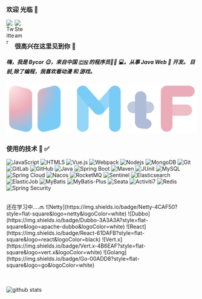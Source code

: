 ### 欢迎 光临 🌈

<a href="https://x.com/bai3396053528">
  <img align="left" alt="Twitter" width="22px" src="https://cdn.jsdelivr.net/npm/simple-icons@3.10.0/icons/twitter.svg" />
</a>

<a href="https://steamcommunity.com/profiles/76561198836899737/">
  <img align="left" alt="Steam" width="22px" src="https://cdn.jsdelivr.net/npm/simple-icons@3.10.0/icons/steam.svg" />
</a>
<br>
<br>

### 很高兴在这里见到你 🌱 

##### 嗨，我是 Bycor 😉，来自中国 🇨🇳 的程序员👨🏻 💻。从事 Java Web 🐍 开发。 目前,除了编程，我喜欢看动漫 和 游戏。
[![MtF-wiki][logo-long]][wiki-url]

### 使用的技术 💮 ✅

![JavaScript](https://img.shields.io/badge/-JavaScript-black?style=flat-square&logo=javascript)
![HTML5](https://img.shields.io/badge/-HTML5-E34F26?style=flat-square&logo=html5&logoColor=white)
![Vue.js](https://img.shields.io/badge/-Vuejs-4FC08D?style=flat-square&logo=vue.js&logoColor=white)
![Webpack](https://img.shields.io/badge/-Webpack-8DD6F9?style=flat-square&logo=Webpack&logoColor=gray)
![Nodejs](https://img.shields.io/badge/-Nodejs-339933?style=flat-square&logo=Node.js&logoColor=white)
![MongoDB](https://img.shields.io/badge/-MongoDB-47A248?style=flat-square&logo=mongodb&logoColor=white)
![Git](https://img.shields.io/badge/-Git-F05032?style=flat-square&logo=git&logoColor=white)
![GitLab](https://img.shields.io/badge/-GitLab-FCA121?style=flat-square&logo=gitlab)
![GitHub](https://img.shields.io/badge/-GitHub-181717?style=flat-square&logo=github)
![Java](https://img.shields.io/badge/Java-ED8B00?style=flat-square&logo=java&logoColor=white)
![Spring Boot](https://img.shields.io/badge/Spring%20Boot-6DB33F?style=flat-square&logo=spring-boot&logoColor=white)
![Maven](https://img.shields.io/badge/Maven-C71A36?style=flat-square&logo=apache-maven&logoColor=white)
![JUnit](https://img.shields.io/badge/JUnit-25A162?style=flat-square&logo=junit5&logoColor=white)
![MySQL](https://img.shields.io/badge/MySQL-4479A1?style=flat-square&logo=mysql&logoColor=white)
![Spring Cloud](https://img.shields.io/badge/Spring%20Cloud-6DB33F?style=flat-square&logo=spring&logoColor=white)
![Nacos](https://img.shields.io/badge/Nacos-4285F4?style=flat-square&logo=alibabacloud&logoColor=white)
![RocketMQ](https://img.shields.io/badge/RocketMQ-D77310?style=flat-square&logo=apache-rocketmq&logoColor=white)
![Sentinel](https://img.shields.io/badge/Sentinel-4CAF50?style=flat-square&logo=sentinel&logoColor=white)
![Elasticsearch](https://img.shields.io/badge/Elasticsearch-005571?style=flat-square&logo=elasticsearch&logoColor=white)
![ElasticJob](https://img.shields.io/badge/ElasticJob-0077B5?style=flat-square&logo=elastic&logoColor=white)
![MyBatis](https://img.shields.io/badge/MyBatis-4479A1?style=flat-square&logo=mybatis&logoColor=white)
![MyBatis-Plus](https://img.shields.io/badge/MyBatis%20Plus-2F74C0?style=flat-square&logo=mybatis&logoColor=white)
![Seata](https://img.shields.io/badge/Seata-009688?style=flat-square&logo=apache&logoColor=white)
![Activiti7](https://img.shields.io/badge/Activiti7-23BEB1?style=flat-square&logo=activiti&logoColor=white)
![Redis](https://img.shields.io/badge/Redis-DC382D?style=flat-square&logo=redis&logoColor=white)
![Spring Security](https://img.shields.io/badge/Spring%20Security-6DB33F?style=flat-square&logo=spring-security&logoColor=white)

<br>
还在学习中....🔜	
![Netty](https://img.shields.io/badge/Netty-4CAF50?style=flat-square&logo=netty&logoColor=white)
![Dubbo](https://img.shields.io/badge/Dubbo-3A3A3A?style=flat-square&logo=apache-dubbo&logoColor=white)
![React](https://img.shields.io/badge/React-61DAFB?style=flat-square&logo=react&logoColor=black)
![Vert.x](https://img.shields.io/badge/Vert.x-4B6EAF?style=flat-square&logo=vert.x&logoColor=white)
![Golang](https://img.shields.io/badge/Go-00ADD8?style=flat-square&logo=go&logoColor=white)



<br>
<br>
<br>

![github stats](https://github-readme-stats.vercel.app/api?username=Bycor&show_icons=true)

[logo-long]: https://github.com/project-trans/MtF-wiki/blob/master/static/new/mtf-wiki-long.svg
[wiki-url]: https://mtf.wiki
